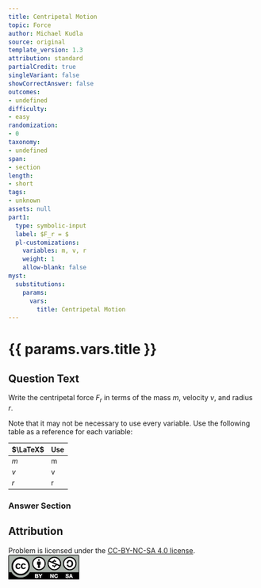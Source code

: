 ```yaml
---
title: Centripetal Motion
topic: Force
author: Michael Kudla
source: original
template_version: 1.3
attribution: standard
partialCredit: true
singleVariant: false
showCorrectAnswer: false
outcomes:
- undefined
difficulty:
- easy
randomization:
- 0
taxonomy:
- undefined
span:
- section
length:
- short
tags:
- unknown
assets: null
part1:
  type: symbolic-input
  label: $F_r = $
  pl-customizations:
    variables: m, v, r
    weight: 1
    allow-blank: false
myst:
  substitutions:
    params:
      vars:
        title: Centripetal Motion
---
```

# {{ params.vars.title }}

## Question Text

Write the centripetal force $F_r$ in terms of the mass $m$, velocity $v$, and radius $r$.

Note that it may not be necessary to use every variable. Use the following table as a reference for each variable:

| $\LaTeX$ | Use   |
|----------|-------|
| $m$  | m  |
| $v$  | v  |
| $r$  | r  |

### Answer Section

## Attribution

Problem is licensed under the [CC-BY-NC-SA 4.0 license](https://creativecommons.org/licenses/by-nc-sa/4.0/).<br> ![The Creative Commons 4.0 license requiring attribution-BY, non-commercial-NC, and share-alike-SA license.](https://raw.githubusercontent.com/firasm/bits/master/by-nc-sa.png)